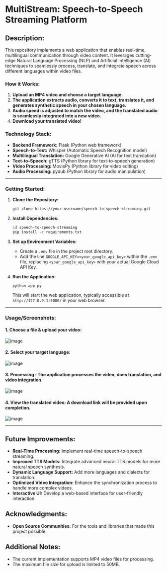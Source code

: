 # MultiStream: Speech-to-Speech Streaming Platform
## **Description**:
This repository implements a web application that enables real-time, multilingual communication through video content. It leverages cutting-edge Natural Language Processing (NLP) and Artificial Intelligence (AI) techniques to seamlessly process, translate, and integrate speech across different languages within video files.

### **How it Works:**
1. **Upload an MP4 video and choose a target language.**
2. **The application extracts audio, converts it to text, translates it, and generates synthetic speech in your chosen language.**
3. **Audio speed is adjusted to match the video, and the translated audio is seamlessly integrated into a new video.**
4. **Download your translated video!**

### **Technology Stack:**
*   **Backend Framework:** Flask (Python web framework)
*   **Speech-to-Text:** Whisper (Automatic Speech Recognition model)
*   **Multilingual Translation:** Google Generative AI (AI for text translation)
*   **Text-to-Speech:** gTTS (Python library for text-to-speech generation)
*   **Video Processing:** MoviePy (Python library for video editing)
*   **Audio Processing:** pydub (Python library for audio manipulation)
---
### **Getting Started:**

1.  **Clone the Repository:**

    ```bash
    git clone https://your-username/speech-to-speech-streaming.git
    ```

2.  **Install Dependencies:**

    ```bash
    cd speech-to-speech-streaming
    pip install -r requirements.txt
    ```

3.  **Set up Environment Variables:**

    *   Create a `.env` file in the project root directory.
    *   Add the line `GOOGLE_API_KEY=<your_google_api_key>` within the `.env` file, replacing `<your_google_api_key>` with your actual Google Cloud API Key.

4.  **Run the Application:**

    ```bash
    python app.py
    ```

    This will start the web application, typically accessible at `http://127.0.0.1:5000/` in your web browser.
---
### **Usage/Screenshots:**

#### 1.  Choose a file & upload your video:
![image](https://github.com/user-attachments/assets/b7ac0cbb-96af-4792-b7ce-7e8026890584)


#### 2.  Select your target language:
![image](https://github.com/user-attachments/assets/52fc7da5-1b1b-4428-b468-df4cb95ea1be)

#### 3.  Processing : The application processes the video, does translation, and video integration.
![image](https://github.com/user-attachments/assets/cdebca49-71ae-4dd5-ac48-9d295b47bfe1)

#### 4.  View the translated video: A download link will be provided upon completion.
![image](https://github.com/user-attachments/assets/d15d8f5c-68aa-4c98-8ad3-95b33c70fd7c)

---
## **Future Improvements:**

*   **Real-Time Processing:** Implement real-time speech-to-speech streaming.
*   **Improved TTS Models:** Integrate advanced neural TTS models for more natural speech synthesis.
*   **Dynamic Language Support:** Add more languages and dialects for translation.
*   **Optimized Video Integration:** Enhance the synchronization process to handle more complex videos.
*   **Interactive UI:** Develop a web-based interface for user-friendly interaction.

## **Acknowledgments:**

*   **Open Source Communities:** For the tools and libraries that made this project possible.

## **Additional Notes:**

*   The current implementation supports MP4 video files for processing.
*   The maximum file size for upload is limited to 50MB.
